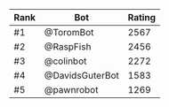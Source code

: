 Rank|Bot|Rating
---|---|---
#1|@ToromBot|2567
#2|@RaspFish|2456
#3|@colinbot|2272
#4|@DavidsGuterBot|1583
#5|@pawnrobot|1269
